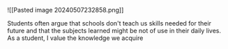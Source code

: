 ![[Pasted image 20240507232858.png]]

Students often argue that schools don't teach us skills needed for their future and that the subjects learned might be not of use in their daily lives. As a student, I value the knowledge we acquire 